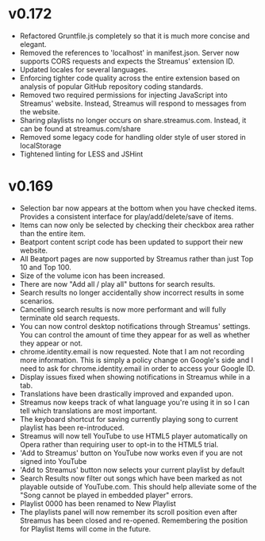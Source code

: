 v0.172
======

- Refactored Gruntfile.js completely so that it is much more concise and elegant.
- Removed the references to 'localhost' in manifest.json. Server now supports CORS requests and expects the Streamus' extension ID.
- Updated locales for several languages.
- Enforcing tighter code quality across the entire extension based on analysis of popular GitHub repository coding standards.
- Removed two required permissions for injecting JavaScript into Streamus' website. Instead, Streamus will respond to messages from the website.
- Sharing playlists no longer occurs on share.streamus.com. Instead, it can be found at streamus.com/share
- Removed some legacy code for handling older style of user stored in localStorage
- Tightened linting for LESS and JSHint

v0.169
======

- Selection bar now appears at the bottom when you have checked items. Provides a consistent interface for play/add/delete/save of items.
- Items can now only be selected by checking their checkbox area rather than the entire item. 
- Beatport content script code has been updated to support their new website.
- All Beatport pages are now supported by Streamus rather than just Top 10 and Top 100.
- Size of the volume icon has been increased.
- There are now "Add all / play all" buttons for search results.
- Search results no longer accidentally show incorrect results in some scenarios.
- Cancelling search results is now more performant and will fully terminate old search requests.
- You can now control desktop notifications through Streamus' settings. You can control the amount of time they appear for as well as whether they appear or not.
- chrome.identity.email is now requested. Note that I am not recording more information. This is simply a policy change on Google's side and I need to ask for chrome.identity.email in order to access your Google ID.
- Display issues fixed when showing notifications in Streamus while in a tab.
- Translations have been drastically improved and expanded upon.
- Streamus now keeps track of what language you're using it in so I can tell which translations are most important.
- The keyboard shortcut for saving currently playing song to current playlist has been re-introduced.
- Streamus will now tell YouTube to use HTML5 player automatically on Opera rather than requiring user to opt-in to the HTML5 trial.
- 'Add to Streamus' button on YouTube now works even if you are not signed into YouTube
- 'Add to Streamus' button now selects your current playlist by default
- Search Results now filter out songs which have been marked as not playable outside of YouTube.com. This should help alleviate some of the "Song cannot be played in embedded player" errors.
- Playlist 0000 has been renamed to New Playlist
- The playlists panel will now remember its scroll position even after Streamus has been closed and re-opened. Remembering the position for Playlist Items will come in the future.